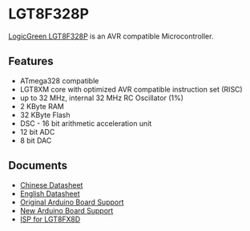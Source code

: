 # LGT8F328P

[LogicGreen LGT8F328P](http://www.lgtic.com/lgt8fx8p/) is an AVR compatible Microcontroller.


## Features
* ATmega328 compatible
* LGT8XM core with optimized AVR compatible instruction set (RISC)
* up to 32 MHz, internal 32 MHz RC Oscillator (1%)
* 2 KByte RAM
* 32 KByte Flash
* DSC - 16 bit arithmetic acceleration unit
* 12 bit ADC
* 8 bit DAC


## Documents
* [Chinese Datasheet](https://github.com/watterott/LGT8F328P-Testing/raw/master/LGT8FX8P_databook_v1.0.5.pdf)
* [English Datasheet](https://github.com/watterott/LGT8F328P-Testing/raw/master/LGT8FX8P_databook_v1.0.5-English.pdf)
* [Original Arduino Board Support](https://github.com/LGTMCU/Larduino_HSP)
* [New Arduino Board Support](https://github.com/dbuezas/lgt8fx)
* [ISP for LGT8FX8D](https://github.com/LGTMCU/LarduinoISP)
